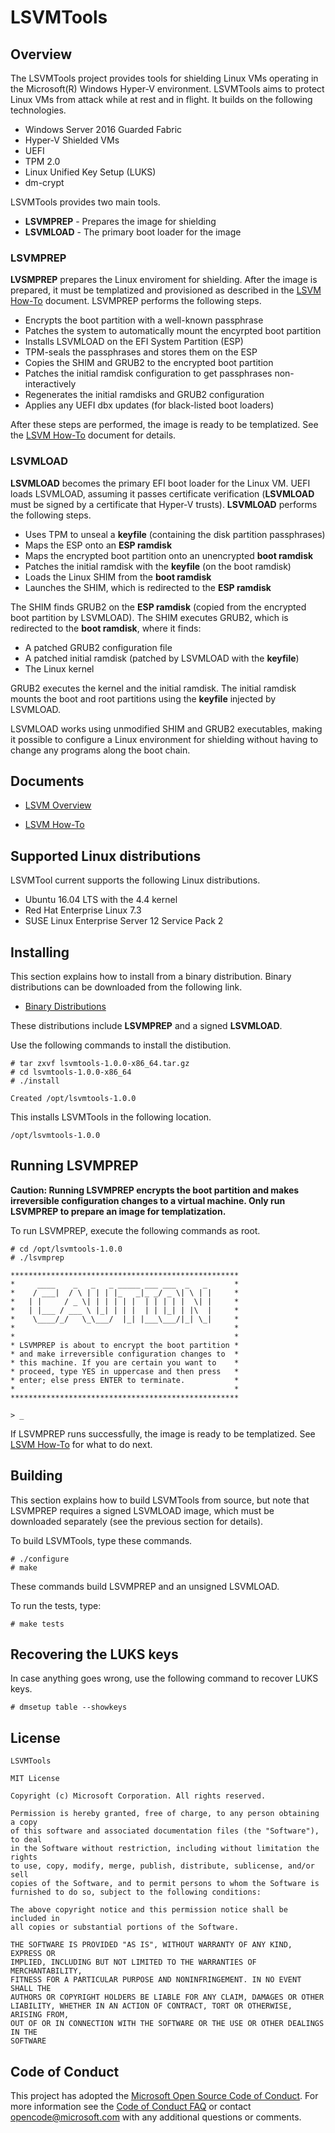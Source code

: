LSVMTools
=========

Overview
--------

The LSVMTools project provides tools for shielding Linux VMs operating
in the Microsoft(R) Windows Hyper-V environment. LSVMTools aims to protect
Linux VMs from attack while at rest and in flight. It builds on the following
technologies.

- Windows Server 2016 Guarded Fabric
- Hyper-V Shielded VMs
- UEFI
- TPM 2.0
- Linux Unified Key Setup (LUKS)
- dm-crypt

LSVMTools provides two main tools.

- **LSVMPREP** - Prepares the image for shielding
- **LSVMLOAD** - The primary boot loader for the image

### LSVMPREP

**LVSMPREP** prepares the Linux enviroment for shielding. After the image
is prepared, it must be templatized and provisioned as described in the
[LSVM How-To](doc/LSVM_How_To.pdf) document. LSVMPREP performs the following
steps.

- Encrypts the boot partition with a well-known passphrase
- Patches the system to automatically mount the encyrpted boot partition
- Installs LSVMLOAD on the EFI System Partition (ESP)
- TPM-seals the passphrases and stores them on the ESP
- Copies the SHIM and GRUB2 to the encrypted boot partition
- Patches the initial ramdisk configuration to get passphrases non-interactively
- Regenerates the initial ramdisks and GRUB2 configuration
- Applies any UEFI dbx updates (for black-listed boot loaders)

After these steps are performed, the image is ready to be templatized. See
the [LSVM How-To](doc/LSVM_How_To.pdf) document for details.

### LSVMLOAD

**LSVMLOAD** becomes the primary EFI boot loader for the Linux VM. UEFI loads
LSVMLOAD, assuming it passes certificate verification (**LSVMLOAD** must be
signed by a certificate that Hyper-V trusts). **LSVMLOAD** performs the 
following steps.

- Uses TPM to unseal a **keyfile** (containing the disk partition passphrases)
- Maps the ESP onto an **ESP ramdisk**
- Maps the encrypted boot partition onto an unencrypted **boot ramdisk**
- Patches the initial ramdisk with the **keyfile** (on the boot ramdisk)
- Loads the Linux SHIM from the **boot ramdisk**
- Launches the SHIM, which is redirected to the **ESP ramdisk**

The SHIM finds GRUB2 on the **ESP ramdisk** (copied from the encrypted boot
partition by LSVMLOAD). The SHIM executes GRUB2, which is redirected to the
**boot ramdisk**, where it finds:

- A patched GRUB2 configuration file
- A patched initial ramdisk (patched by LSVMLOAD with the **keyfile**)
- The Linux kernel

GRUB2 executes the kernel and the initial ramdisk. The initial ramdisk mounts
the boot and root partitions using the **keyfile** injected by LSVMLOAD.

LSVMLOAD works using unmodified SHIM and GRUB2 executables, making it
possible to configure a Linux environment for shielding without having
to change any programs along the boot chain.

Documents
---------

- [LSVM Overview](doc/LSVM_Overview.pdf)

- [LSVM How-To](doc/LSVM_How_To.pdf)


Supported Linux distributions
-----------------------------

LSVMTool current supports the following Linux distributions.

- Ubuntu 16.04 LTS with the 4.4 kernel
- Red Hat Enterprise Linux 7.3
- SUSE Linux Enterprise Server 12 Service Pack 2

Installing
----------

This section explains how to install from a binary distribution. Binary 
distributions can be downloaded from the following link.

- [Binary Distributions](binaries)

These distributions include **LSVMPREP** and a signed **LSVMLOAD**.

Use the following commands to install the distibution.

```
# tar zxvf lsvmtools-1.0.0-x86_64.tar.gz
# cd lsvmtools-1.0.0-x86_64
# ./install

Created /opt/lsvmtools-1.0.0
```

This installs LSVMTools in the following location.

```
/opt/lsvmtools-1.0.0
```

Running LSVMPREP
----------------

**Caution: Running LSVMPREP encrypts the boot partition and makes irreversible
configuration changes to a virtual machine. Only run LSVMPREP to prepare an
image for templatization.**

To run LSVMPREP, execute the following commands as root.

```
# cd /opt/lsvmtools-1.0.0
# ./lsvmprep

***************************************************
*     ____    _   _   _ _____ ___ ___  _   _      *
*    / ___|  / \ | | | |_   _|_ _/ _ \| \ | |     *
*   | |     / _ \| | | | | |  | | | | |  \| |     *
*   | |___ / ___ \ |_| | | |  | | |_| | |\  |     *
*    \____/_/   \_\___/  |_| |___\___/|_| \_|     *
*                                                 *
*                                                 *
* LSVMPREP is about to encrypt the boot partition *
* and make irreversible configuration changes to  *
* this machine. If you are certain you want to    *
* proceed, type YES in uppercase and then press   *
* enter; else press ENTER to terminate.           *
*                                                 *
***************************************************

> _
```

If LSVMPREP runs successfully, the image is ready to be templatized. See
[LSVM How-To](doc/LSVM_How_To.pdf) for what to do next.

Building
--------

This section explains how to build LSVMTools from source, but note that 
LSVMPREP requires a signed LSVMLOAD image, which must be downloaded separately 
(see the previous section for details).

To build LSVMTools, type these commands.

```
# ./configure
# make
```

These commands build LSVMPREP and an unsigned LSVMLOAD.

To run the tests, type:

```
# make tests
```
Recovering the LUKS keys
------------------------

In case anything goes wrong, use the following command to recover LUKS keys.

```
# dmsetup table --showkeys
```

License
-------

```
LSVMTools 

MIT License

Copyright (c) Microsoft Corporation. All rights reserved.

Permission is hereby granted, free of charge, to any person obtaining a copy
of this software and associated documentation files (the "Software"), to deal
in the Software without restriction, including without limitation the rights
to use, copy, modify, merge, publish, distribute, sublicense, and/or sell
copies of the Software, and to permit persons to whom the Software is
furnished to do so, subject to the following conditions:

The above copyright notice and this permission notice shall be included in 
all copies or substantial portions of the Software.

THE SOFTWARE IS PROVIDED "AS IS", WITHOUT WARRANTY OF ANY KIND, EXPRESS OR
IMPLIED, INCLUDING BUT NOT LIMITED TO THE WARRANTIES OF MERCHANTABILITY,
FITNESS FOR A PARTICULAR PURPOSE AND NONINFRINGEMENT. IN NO EVENT SHALL THE
AUTHORS OR COPYRIGHT HOLDERS BE LIABLE FOR ANY CLAIM, DAMAGES OR OTHER
LIABILITY, WHETHER IN AN ACTION OF CONTRACT, TORT OR OTHERWISE, ARISING FROM,
OUT OF OR IN CONNECTION WITH THE SOFTWARE OR THE USE OR OTHER DEALINGS IN THE
SOFTWARE
```

Code of Conduct
---------------

This project has adopted the [Microsoft Open Source Code of Conduct](https://opensource.microsoft.com/codeofconduct/).
For more information see the [Code of Conduct FAQ](https://opensource.microsoft.com/codeofconduct/faq/) or
contact [opencode@microsoft.com](mailto:opencode@microsoft.com) with any additional questions or comments.
